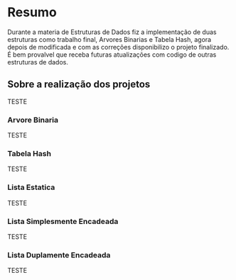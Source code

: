 # Resumo
Durante a materia de Estruturas de Dados fiz a implementação de duas estruturas como trabalho final,
Arvores Binarias e Tabela Hash, agora depois de modificada e com as correções disponibilizo o 
projeto finalizado. É bem provalvel que receba futuras atualizações com codigo de outras estruturas de dados.

## Sobre a realização dos projetos 
TESTE
    
### Arvore Binaria 
TESTE
    
### Tabela Hash
TESTE
    
### Lista Estatica
TESTE
    
### Lista Simplesmente Encadeada
TESTE
    
### Lista Duplamente Encadeada
TESTE
